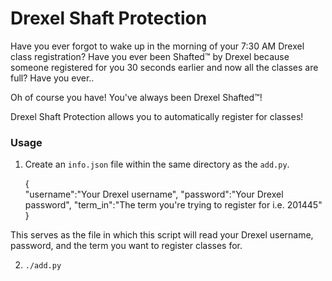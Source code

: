 # Drexel Shaft Protection

Have you ever forgot to wake up in the morning of your 7:30 AM Drexel class registration? Have you ever been Shafted™ by Drexel because someone registered for you 30 seconds earlier and
now all the classes are full? Have you ever..

Oh of course you have! You've always been Drexel Shafted™!

Drexel Shaft Protection allows you to automatically register for classes!

### Usage

1. Create an `info.json` file within the same directory as the `add.py`. 

    {   
        "username":"Your Drexel username",
        "password":"Your Drexel password",
        "term_in":"The term you're trying to register for i.e. 201445"
    }   

This serves as the file in which this script will read your Drexel username, password, and 
the term you want to register classes for. 

2. `./add.py`
